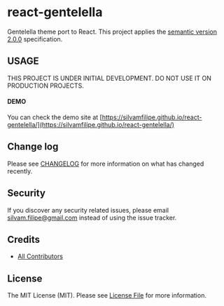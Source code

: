 # react-gentelella

Gentelella theme port to React.
This project applies the [semantic version 2.0.0](http://semver.org) specification.

## USAGE
THIS PROJECT IS UNDER INITIAL DEVELOPMENT.
DO NOT USE IT ON PRODUCTION PROJECTS.

#### DEMO
You can check the demo site at [https://silvamfilipe.github.io/react-gentelella/](https://silvamfilipe.github.io/react-gentelella/)

## Change log

Please see [CHANGELOG](CHANGELOG.md) for more information on what has changed recently.

## Security

If you discover any security related issues, please email silvam.filipe@gmail.com instead of using the issue tracker.

## Credits

- [All Contributors][link-contributors]

## License

The MIT License (MIT). Please see [License File](LICENSE) for more information.

[link-contributors]: https://github.com/silvamfilipe/react-gentelella/graphs/contributors
